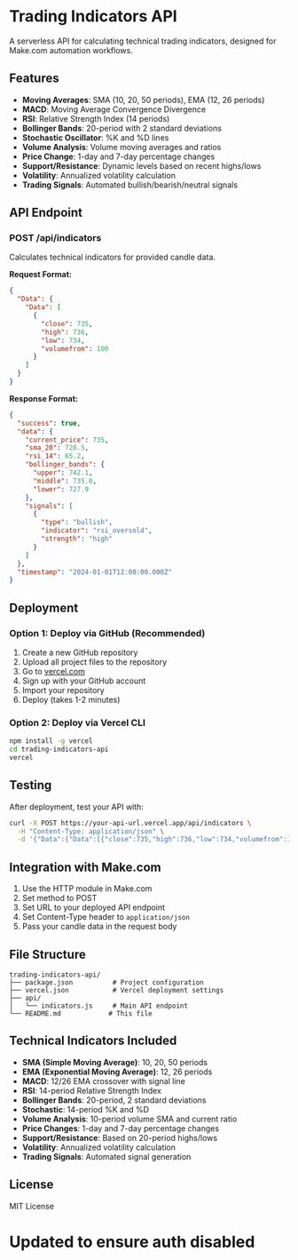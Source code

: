 # Trading Indicators API

A serverless API for calculating technical trading indicators, designed for Make.com automation workflows.

## Features

- **Moving Averages**: SMA (10, 20, 50 periods), EMA (12, 26 periods)
- **MACD**: Moving Average Convergence Divergence
- **RSI**: Relative Strength Index (14 periods)
- **Bollinger Bands**: 20-period with 2 standard deviations
- **Stochastic Oscillator**: %K and %D lines
- **Volume Analysis**: Volume moving averages and ratios
- **Price Change**: 1-day and 7-day percentage changes
- **Support/Resistance**: Dynamic levels based on recent highs/lows
- **Volatility**: Annualized volatility calculation
- **Trading Signals**: Automated bullish/bearish/neutral signals

## API Endpoint

### POST /api/indicators

Calculates technical indicators for provided candle data.

**Request Format:**
```json
{
  "Data": {
    "Data": [
      {
        "close": 735,
        "high": 736,
        "low": 734,
        "volumefrom": 100
      }
    ]
  }
}
```

**Response Format:**
```json
{
  "success": true,
  "data": {
    "current_price": 735,
    "sma_20": 728.5,
    "rsi_14": 65.2,
    "bollinger_bands": {
      "upper": 742.1,
      "middle": 735.0,
      "lower": 727.9
    },
    "signals": [
      {
        "type": "bullish",
        "indicator": "rsi_oversold",
        "strength": "high"
      }
    ]
  },
  "timestamp": "2024-01-01T12:00:00.000Z"
}
```

## Deployment

### Option 1: Deploy via GitHub (Recommended)

1. Create a new GitHub repository
2. Upload all project files to the repository
3. Go to [vercel.com](https://vercel.com)
4. Sign up with your GitHub account
5. Import your repository
6. Deploy (takes 1-2 minutes)

### Option 2: Deploy via Vercel CLI

```bash
npm install -g vercel
cd trading-indicators-api
vercel
```

## Testing

After deployment, test your API with:

```bash
curl -X POST https://your-api-url.vercel.app/api/indicators \
  -H "Content-Type: application/json" \
  -d '{"Data":{"Data":[{"close":735,"high":736,"low":734,"volumefrom":100}]}}'
```

## Integration with Make.com

1. Use the HTTP module in Make.com
2. Set method to POST
3. Set URL to your deployed API endpoint
4. Set Content-Type header to `application/json`
5. Pass your candle data in the request body

## File Structure

```
trading-indicators-api/
├── package.json          # Project configuration
├── vercel.json           # Vercel deployment settings
├── api/
│   └── indicators.js     # Main API endpoint
└── README.md            # This file
```

## Technical Indicators Included

- **SMA (Simple Moving Average)**: 10, 20, 50 periods
- **EMA (Exponential Moving Average)**: 12, 26 periods  
- **MACD**: 12/26 EMA crossover with signal line
- **RSI**: 14-period Relative Strength Index
- **Bollinger Bands**: 20-period, 2 standard deviations
- **Stochastic**: 14-period %K and %D
- **Volume Analysis**: 10-period volume SMA and current ratio
- **Price Changes**: 1-day and 7-day percentage changes
- **Support/Resistance**: Based on 20-period highs/lows
- **Volatility**: Annualized volatility calculation
- **Trading Signals**: Automated signal generation

## License

MIT License
# Updated to ensure auth disabled
